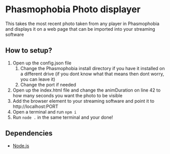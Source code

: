 # Phasmophobia Photo displayer
 This takes the most recent photo taken from any player in Phasmophobia and displays it on a web page that can be imported into your streaming software
## How to setup?
1. Open up the config.json file
    1. Change the Phasmophobia install directory if you have it installed on a different drive (if you dont know what that means then dont worry, you can leave it)
    2. Change the port if needed
2. Open up the index.html file and change the animDuration on line 42 to how many seconds you want the photo to be visible
3. Add the browser element to your streaming software and point it to http://localhost:PORT
4. Open a terminal and run `npm i`
5. Run `node .` in the same terminal and your done!
## Dependencies
- [Node.js](https://nodejs.org/)